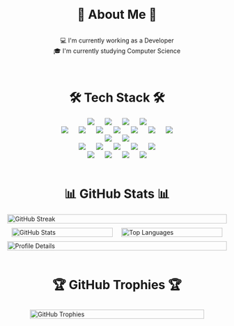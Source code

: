 <div style="display: flex; justify-content: center; align-items: center; flex-direction: column; margin-top: 20px; margin-bottom: 20px;">
  <h1 align="center">💫 About Me 💫</h1>
  <p align="center">
    💻 I'm currently working as a Developer<br>
    🎓 I'm currently studying Computer Science<br>
  </p>
</div>

<div style="display: flex; justify-content: center; align-items: center; flex-direction: column; margin-top: 20px; margin-bottom: 20px;">
  <h1 align="center">🛠 Tech Stack 🛠</h1>

  <p align="center" style="margin: 0;">
    <!-- Programming Languages -->
    <img src="https://img.shields.io/badge/Python-3766AB?logo=Python&logoColor=white" style="margin: 0 10px;"/>
    <img src="https://img.shields.io/badge/TypeScript-007ACC?logo=TypeScript&logoColor=white" style="margin: 0 10px;"/>
    <img src="https://img.shields.io/badge/Java-007396?logo=Java&logoColor=white" style="margin: 0 10px;"/>
    <img src="https://img.shields.io/badge/Dart-0175C2?logo=Dart&logoColor=white" style="margin: 0 10px;"/>
  </p>
  
  <p align="center" style="margin: 0;">
    <!-- Frameworks and Libraries -->
    <img src="https://img.shields.io/badge/FastAPI-005571?logo=FastAPI&logoColor=white" style="margin: 0 10px;"/>
    <img src="https://img.shields.io/badge/React-61DAFB?logo=React&logoColor=white" style="margin: 0 10px;"/>
    <img src="https://img.shields.io/badge/Bootstrap-7952B3?logo=Bootstrap&logoColor=white" style="margin: 0 10px;"/>
    <img src="https://img.shields.io/badge/PyTorch-EE4C2C?logo=PyTorch&logoColor=white" style="margin: 0 10px;"/>
    <img src="https://img.shields.io/badge/pytest-0A9EDC?logo=pytest&logoColor=white" style="margin: 0 10px;"/>
    <img src="https://img.shields.io/badge/Chakra%20UI-319795?logo=Chakra%20UI&logoColor=white" style="margin: 0 10px;"/>
    <img src="https://img.shields.io/badge/jQuery-0769AD?logo=jQuery&logoColor=white" style="margin: 0 10px;"/>
  </p>
  
  <p align="center" style="margin: 0;">
    <!-- Databases -->
    <img src="https://img.shields.io/badge/MySQL-4479A1?logo=MySQL&logoColor=white" style="margin: 0 10px;"/>
    <img src="https://img.shields.io/badge/MongoDB-47A248?logo=MongoDB&logoColor=white" style="margin: 0 10px;"/>
  </p>
  
  <p align="center" style="margin: 0;">
    <!-- Development Tools -->
    <img src="https://img.shields.io/badge/docker-2496ED?logo=docker&logoColor=white" style="margin: 0 10px;"/>
    <img src="https://img.shields.io/badge/docker--compose-2496ED?logo=docker&logoColor=white" style="margin: 0 10px;"/>
    <img src="https://img.shields.io/badge/GitHub%20Actions-2088FF?logo=GitHub%20Actions&logoColor=white" style="margin: 0 10px;"/>
    <img src="https://img.shields.io/badge/poetry-5037E9?logo=python&logoColor=white" style="margin: 0 10px;"/>
    <img src="https://img.shields.io/badge/jupyter-FA9552?logo=jupyter&logoColor=white" style="margin: 0 10px;"/>
  </p>
  
  <p align="center" style="margin: 0;">
    <!-- Miscellaneous Tools -->
    <img src="https://img.shields.io/badge/Notion-000000?logo=Notion&logoColor=white" style="margin: 0 10px;"/>
    <img src="https://img.shields.io/badge/Visual%20Studio%20Code-007ACC?logo=Visual%20Studio%20Code&logoColor=white" style="margin: 0 10px;"/>
    <img src="https://img.shields.io/badge/fitbit-00B0B9?logo=fitbit&logoColor=white" style="margin: 0 10px;"/>
    <img src="https://img.shields.io/badge/huggingface-FFD166?logo=huggingface&logoColor=white" style="margin: 0 10px;"/>
  </p>
</div>

<div style="display: flex; justify-content: center; align-items: center; flex-direction: column; margin-top: 20px; margin-bottom: 20px;">
  <h1 align="center">📊 GitHub Stats 📊</h1>

  <div style="width: 100%;">
    <img src="https://github-readme-streak-stats.herokuapp.com/?user=nglcobdai&hide_border=true&theme=blueberry" alt="GitHub Streak" style="width: 100%;">
  </div>

  <div style="display: flex; flex-wrap: wrap; justify-content: center; align-items: center; width: 100%;">
    <div style="flex: 1; margin: 10px;">
      <img src="https://github-readme-stats.vercel.app/api?username=nglcobdai&hide_border=true&include_all_commits=true&count_private=false&theme=blueberry" alt="GitHub Stats" style="width: 100%;">
    </div>
    <div style="flex: 1; margin: 10px;">
      <img src="https://github-readme-stats.vercel.app/api/top-langs/?username=nglcobdai&layout=donut&hide_border=true&theme=blueberry" alt="Top Languages" style="width: 100%;">
    </div>
  </div>

  <div style="width: 100%;">
    <img src="https://github-profile-summary-cards.vercel.app/api/cards/profile-details?username=nglcobdai&no-frame=true&theme=blueberry" alt="Profile Details" style="width: 100%;">
  </div>
</div>

<div style="display: flex; justify-content: center; align-items: center; flex-direction: column; margin-top: 20px; margin-bottom: 20px;">
  <h1 align="center">🏆 GitHub Trophies 🏆</h1>
  <img src="https://github-profile-trophy.vercel.app/?username=nglcobdai&theme=nord&no-frame=true&no-bg=false&margin-w=10&column=3&row=3&margin-h=10" alt="GitHub Trophies" style="width: 100%; max-width: 400px; margin: 10px;">
</div>
